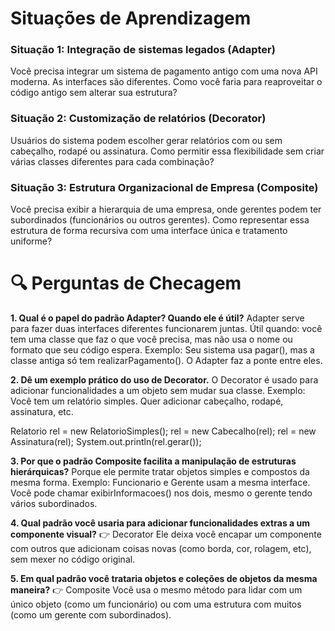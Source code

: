 # Situações de Aprendizagem

### Situação 1: Integração de sistemas legados (Adapter)

Você precisa integrar um sistema de pagamento antigo com uma nova API moderna. As interfaces são diferentes. Como você faria para reaproveitar o código antigo sem alterar sua estrutura?

### Situação 2: Customização de relatórios (Decorator)

Usuários do sistema podem escolher gerar relatórios com ou sem cabeçalho, rodapé ou assinatura. Como permitir essa flexibilidade sem criar várias classes diferentes para cada combinação?

### Situação 3: Estrutura Organizacional de Empresa (Composite)

Você precisa exibir a hierarquia de uma empresa, onde gerentes podem ter subordinados (funcionários ou outros gerentes). Como representar essa estrutura de forma recursiva com uma interface única e tratamento uniforme?



# 🔍 Perguntas de Checagem

**1. Qual é o papel do padrão Adapter? Quando ele é útil?**
Adapter serve para fazer duas interfaces diferentes funcionarem juntas.
Útil quando: você tem uma classe que faz o que você precisa, mas não usa o nome ou formato que seu código espera.
Exemplo:
Seu sistema usa pagar(), mas a classe antiga só tem realizarPagamento(). O Adapter faz a ponte entre eles.

**2. Dê um exemplo prático do uso de Decorator.**
O Decorator é usado para adicionar funcionalidades a um objeto sem mudar sua classe.
Exemplo:
Você tem um relatório simples. Quer adicionar cabeçalho, rodapé, assinatura, etc.

Relatorio rel = new RelatorioSimples();
rel = new Cabecalho(rel);
rel = new Assinatura(rel);
System.out.println(rel.gerar());


**3. Por que o padrão Composite facilita a manipulação de estruturas hierárquicas?**
Porque ele permite tratar objetos simples e compostos da mesma forma.
Exemplo:
Funcionario e Gerente usam a mesma interface. Você pode chamar exibirInformacoes() nos dois, mesmo o gerente tendo vários subordinados.

**4. Qual padrão você usaria para adicionar funcionalidades extras a um componente visual?**
👉 Decorator
Ele deixa você encapar um componente com outros que adicionam coisas novas (como borda, cor, rolagem, etc), sem mexer no código original.

**5. Em qual padrão você trataria objetos e coleções de objetos da mesma maneira?**
👉 Composite
Você usa o mesmo método para lidar com um único objeto (como um funcionário) ou com uma estrutura com muitos (como um gerente com subordinados).
